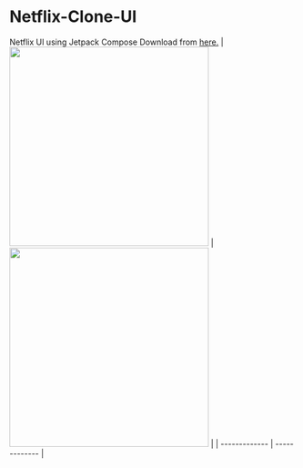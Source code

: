 # Netflix-Clone-UI
Netflix UI using Jetpack Compose
Download from [here.](https://raw.githubusercontent.com/hitensam/Netflix-Clone-UI/main/netflix.apk)
| <img src="https://user-images.githubusercontent.com/30778907/264286980-bb89dcf7-1aed-4484-bd68-4752ac3399bc.png" width="350px" style="max-width: 100%;">  | <img src="https://user-images.githubusercontent.com/30778907/264287074-a20c5c5f-4578-43d5-aa63-eec5ec8a1bd4.png" width="350px" style="max-width: 100%;"> |
| ------------- | ------------- |



